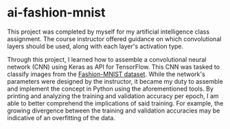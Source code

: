 # ai-fashion-mnist
This project was completed by myself for my artificial intelligence class assignment.
The course instructor offered guidance on which convolutional layers should be used, along with each layer's activation type.

Through this project, I learned how to assemble a convolutional neural network (CNN) using Keras as API for TensorFlow.
This CNN was tasked to classify images from the [Fashion-MNIST dataset](https://github.com/zalandoresearch/fashion-mnist).
While the network's parameters were designed by the instructor, it became my duty to assemble and implement the concept in Python using the aforementioned tools.
By printing and analyzing the training and validation accuracy per epoch, I am able to better comprehend the implications of said training.
For example, the growing divergence between the training and validation accuracies may be indicative of an overfitting of the data.

